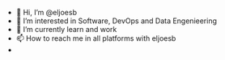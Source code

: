 - 👋 Hi, I’m @eljoesb
- 👀 I’m interested in Software, DevOps and Data Engenieering
- 🌱 I’m currently learn and work
- 📫 How to reach me in all platforms with eljoesb
- 
<!---
eljoesb/eljoesb is a ✨ special ✨ repository because its `README.md` (this file) appears on your GitHub profile.
You can click the Preview link to take a look at your changes.
--->

